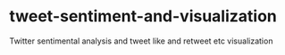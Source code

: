 # tweet-sentiment-and-visualization
Twitter sentimental analysis and tweet like and retweet etc visualization 
